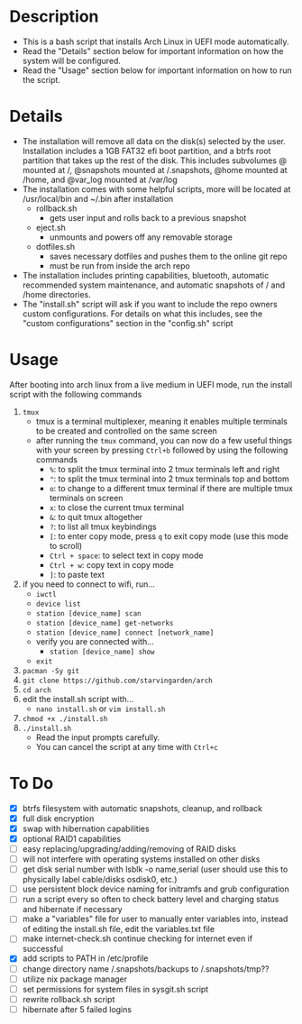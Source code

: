 # Description

- This is a bash script that installs Arch Linux in UEFI mode automatically.
- Read the "Details" section below for important information on how the system will be configured.
- Read the "Usage" section below for important information on how to run the script.

# Details

- The installation will remove all data on the disk(s) selected by the user. Installation includes a 1GB FAT32 efi boot partition, and a btrfs root partition that takes up the rest of the disk. This includes subvolumes @ mounted at /, @snapshots mounted at /.snapshots, @home mounted at /home, and @var_log mounted at /var/log
- The installation comes with some helpful scripts, more will be located at /usr/local/bin and ~/.bin after installation
    - rollback.sh
        - gets user input and rolls back to a previous snapshot
    - eject.sh
        - unmounts and powers off any removable storage
    - dotfiles.sh
        - saves necessary dotfiles and pushes them to the online git repo
        - must be run from inside the arch repo
- The installation includes printing capabilities, bluetooth, automatic recommended system maintenance, and automatic snapshots of / and /home directories.
- The "install.sh" script will ask if you want to include the repo owners custom configurations. For details on what this includes, see the "custom configurations" section in the "config.sh" script

# Usage

After booting into arch linux from a live medium in UEFI mode, run the install script with the following commands
1. `tmux`
    - tmux is a terminal multiplexer, meaning it enables multiple terminals to be created and controlled on the same screen
    - after running the `tmux` command, you can now do a few useful things with your screen by pressing `Ctrl+b` followed by using the following commands
        - `%`: to split the tmux terminal into 2 tmux terminals left and right
        - `"`: to split the tmux terminal into 2 tmux terminals top and bottom
        - `o`: to change to a different tmux terminal if there are multiple tmux terminals on screen
        - `x`: to close the current tmux terminal
        - `&`: to quit tmux altogether
        - `?`: to list all tmux keybindings
        - `[`: to enter copy mode, press `q` to exit copy mode (use this mode to scroll)
        - `Ctrl + space`: to select text in copy mode
        - `Ctrl + w`: copy text in copy mode
        - `]`: to paste text
2. if you need to connect to wifi, run...
    - `iwctl`
    - `device list`
    - `station [device_name] scan`
    - `station [device_name] get-networks`
    - `station [device_name] connect [network_name]`
    - verify you are connected with...
        - `station [device_name] show`
    - `exit`
3. `pacman -Sy git` 
4. `git clone https://github.com/starvingarden/arch`
5. `cd arch`
6. edit the install.sh script with...
    - `nano install.sh` or `vim install.sh`
7. `chmod +x ./install.sh`
8. `./install.sh`
    - Read the input prompts carefully.
    - You can cancel the script at any time with `Ctrl+c`

# To Do

- [x] btrfs filesystem with automatic snapshots, cleanup, and rollback
- [x] full disk encryption
- [x] swap with hibernation capabilities
- [x] optional RAID1 capabilities
- [ ] easy replacing/upgrading/adding/removing of RAID disks
- [ ] will not interfere with operating systems installed on other disks
- [ ] get disk serial number with lsblk -o name,serial (user should use this to physically label cable/disks osdisk0, etc.)
- [ ] use persistent block device naming for initramfs and grub configuration
- [ ] run a script every so often to check battery level and charging status and hibernate if necessary
- [ ] make a "variables" file for user to manually enter variables into, instead of editing the install.sh file, edit the variables.txt file
- [ ] make internet-check.sh continue checking for internet even if successful
- [x] add scripts to PATH in /etc/profile
- [ ] change directory name /.snapshots/backups to /.snapshots/tmp??
- [ ] utilize nix package manager
- [ ] set permissions for system files in sysgit.sh script
- [ ] rewrite rollback.sh script
- [ ] hibernate after 5 failed logins
